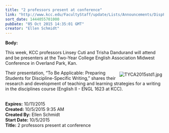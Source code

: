 ```yaml
---
title: "2 professors present at conference"
link: "http://www.kcc.edu/FacultyStaff/update/Lists/Announcements/DispForm.aspx?ID=2041"
sort_date: 1444055701000
pubDate: "05 Oct 2015 14:35:01 GMT"
creator: "Ellen Schmidt"
---
```


<div><b>Body:</b> <div class="ExternalClass6A5F2AF31F0C48CCA775910EF77F0FBD"><p>​This week, KCC professors Linsey Cuti and Trisha Dandurand will attend and be presenters at the Two-Year College English Association Midwest Conference in Overland Park, Kan. </p>
<p><img alt="TYCA2015std1.jpg" src="/FacultyStaff/update/Documents/TYCA2015std1.jpg" style="vertical-align:auto;float:right;margin:5px" />Their presentation, “To Be Applicable: Preparing Students for Discipline-Specific Writing,” shares their research and development of teaching and learning strategies for a writing in the disciplines course (English II - ENGL 1623 at KCC). <br /><br /></p></div></div>
<div><b>Expires:</b> 10/11/2015</div>
<div><b>Created:</b> 10/5/2015 9:35 AM</div>
<div><b>Created By:</b> Ellen Schmidt</div>
<div><b>Start Date:</b> 10/5/2015</div>
<div><b>Title:</b> 2 professors present at conference</div>
